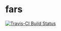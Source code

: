# fars

[![Travis-CI Build Status](https://travis-ci.org/DragosMG/fars.svg?branch=master)](https://travis-ci.org/DragosMG/fars)

